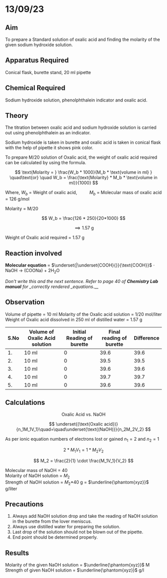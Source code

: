 # 13/09/23

## Aim

To prepare a Standard solution of oxalic acid and finding the molarity of the given sodium hydroxide solution.

## Apparatus Required

Conical flask, burette stand, 20 ml pipette

## Chemical Required

Sodium hydroxide solution, phenolphthalein indicator and oxalic acid.

## Theory

The titration between oxalic acid and sodium hydroxide solution is carried out using phenolphthalein as an indicator.

Sodium hydroxide is taken in burette and oxalic acid is taken in conical flask with the help of pipette it shows pink color.

To prepare M/20 solution of Oxalic acid, the weight of oxalic acid required can be calculated by using the formula.

$$
\text{Molarity = } \frac{W_b * 1000}{M_b * \text{volume in ml} } \quad\text{or} \quad W_b = \frac{\text{Molarity} * M_b * \text{volume in ml}}{1000}
$$

Where, $W_b$ = Weight of oxalic acid, $\qquad$ $M_b$ = Molecular mass of oxalic acid = 126 g/mol

Molarity = M/20

$$
W_b = \frac{126 * 250}{20*1000}
$$

$$
\implies \text{1.57 g}
$$

Weight of Oxalic acid required = 1.57 g

## Reaction involved

**Molecular equation** = $\underset{|\underset{COOH}{}}{\text{COOH}}$ $\cdot$ $\text{NaOH}$ $\rightarrow$ $(\text{COONa})$ + $2\text{H}_2\text{O}$

_Don't write this and the next sentence. Refer to page 40 of **Chemistry Lab manual** for \_correctly rendered \_equations_.\_\_

## Observation

Volume of pipette = 10 ml
Molarity of the Oxalic acid solution = 1/20 mol/liter  
Weight of Oxalic acid dissolved in 250 ml of distilled water = 1.57 g

| S.No | Volume of Oxalic Acid solution | Initial Reading of burette | Final reading of burette | Difference |
| ---- | ------------------------------ | -------------------------- | ------------------------ | ---------- |
| 1.   | 10 ml                          | 0                          | 39.6                     | 39.6       |
| 2.   | 10 ml                          | 0                          | 39.5                     | 39.5       |
| 3.   | 10 ml                          | 0                          | 39.6                     | 39.6       |
| 4.   | 10 ml                          | 0                          | 39.7                     | 39.7       |
| 5.   | 10 ml                          | 0                          | 39.6                     | 39.6       |

## Calculations

$$
\text{Oxalic Acid vs. NaOH}
$$

$$
\underset{(\text{Oxalic acid})}{n_1M_1V_1}\quad=\quad\underset{\text{(NaOH)}}{n_2M_2V_2}
$$

As per ionic equation numbers of electrons lost or gained $n_1 = 2$ and $n_2 = 1$

$$
2 * M_1V_1 = 1 * M_2V_2
$$

$$
M_2 = \frac{2}{1} \cdot \frac{M_1V_1}{V_2}
$$

Molecular mass of NaOH = 40  
Molarity of NaOH solution = $M_2$  
Strength of NaOH solution = $M_2$\*40 g = $\underline{\phantom{xyz}}$ g/liter

## Precautions

1. Always add NaOH solution drop and take the reading of NaOH solution in the burette from the lover meniscus.
2. Always use distilled water for preparing the solution.
3. Last drop of the solution should not be blown out of the pipette.
4. End point should be determined properly.

## Results

Molarity of the given NaOH solution = $\underline{\phantom{xyz}}$ M  
Strength of given NaOH solution = $\underline{\phantom{xyz}}$ g/l
